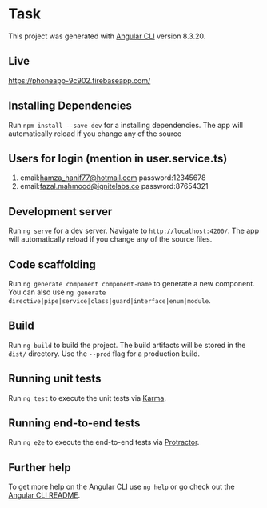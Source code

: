 # Task

This project was generated with [Angular CLI](https://github.com/angular/angular-cli) version 8.3.20.

## Live
https://phoneapp-9c902.firebaseapp.com/

## Installing Dependencies

Run `npm install --save-dev` for a installing dependencies. The app will automatically reload if you change any of the source 

## Users for login (mention in user.service.ts)
1. email:hamza_hanif77@hotmail.com
   password:12345678
2. email:fazal.mahmood@ignitelabs.co
   password:87654321
 
 
## Development server

Run `ng serve` for a dev server. Navigate to `http://localhost:4200/`. The app will automatically reload if you change any of the source files.

## Code scaffolding

Run `ng generate component component-name` to generate a new component. You can also use `ng generate directive|pipe|service|class|guard|interface|enum|module`.

## Build

Run `ng build` to build the project. The build artifacts will be stored in the `dist/` directory. Use the `--prod` flag for a production build.

## Running unit tests

Run `ng test` to execute the unit tests via [Karma](https://karma-runner.github.io).

## Running end-to-end tests

Run `ng e2e` to execute the end-to-end tests via [Protractor](http://www.protractortest.org/).

## Further help

To get more help on the Angular CLI use `ng help` or go check out the [Angular CLI README](https://github.com/angular/angular-cli/blob/master/README.md).
